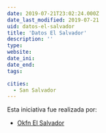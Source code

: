 ```yaml
---
date: 2019-07-21T23:02:24.000Z
date_last_modified: 2019-07-21
uid: datos-el-salvador
title: 'Datos El Salvador'
description: ''
type: 
website: 
date_ini: 
date_end: 
tags:

cities: 
  - San Salvador
---
```


Esta iniciativa fue realizada por:

- [Okfn El Salvador](/organizaciones/okfn-el-salvador)
